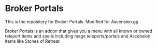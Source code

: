 # Broker Portals

This is the repository for Broker Portals. Modified for Ascension.gg.

Broker Portals is an addon that gives you a menu with all known or owned teleport items and spells including mage teleports/portals and Ascension items like Stones of Retreat